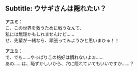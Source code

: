 # 

  
## Subtitle: ウサギさんは隠れたい？
  
**アユミ：**  
こ、この世界を救うために戦うなんて、  
私には無理かもしれませんけど……  
せ、先輩が一緒なら、頑張ってみようかと思いまひゅ！！  
  
**アユミ：**  
で、でも……やっぱりこの格好は慣れないよぉ……  
あの……は、恥ずかしいから、穴に隠れていてもいいですか……？  
